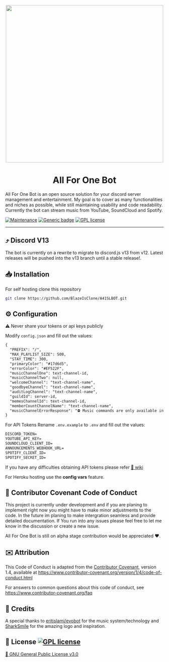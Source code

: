 <div align="center">
<img src="https://media.giphy.com/media/kU0et9AnjV2PrWTkS7/giphy.gif" width="500" align="center" />
  
<bold><h1>All For One Bot</h1></bold>
</div>

All For One Bot is an open source solution for your discord server management and entertainment. My goal is to cover as many functionalities and niches as possible, while still maintaining usability and code readability. Currently the bot can stream music from YouTube, SoundCloud and Spotify.

[![Maintenance](https://img.shields.io/badge/Maintained%3F-yes-green.svg)](https://github.com/BlazeIsClone/A41SLBOT/commits/master)
[![Generic badge](https://img.shields.io/badge/Instructions-wiki-<COLOR>.svg)](https://github.com/BlazeIsClone/A41SLBOT/wiki/)
[![GPL license](https://img.shields.io/badge/License-GPL-blue.svg)](https://github.com/BlazeIsClone/A41SLBOT/blob/master/LICENSE.txt)

<hr>

## ⤴ Discord V13

The bot is currently on a rewrite to migrate to discord.js v13 from v12. Latest releases will be pushed into the v13 branch until a stable release!.

## 📥 Installation

For self hosting clone this repository

```bash
git clone https://github.com/BlazeIsClone/A41SLBOT.git
```


## ⚙️ Configuration

⚠ Never share your tokens or api keys publicly 

Modify `config.json` and fill out the values:

```md
{
  "PREFIX": "/",
  "MAX_PLAYLIST_SIZE": 500,
  "STAY_TIME": 300,
  "primaryColor": "#17d6d5",
  "errorColor": "#EF522F",
  "musicChannelOne": text-channel-id,
  "musicChannelTwo": null,
  "welcomeChannel": "text-channel-name",
  "goodbyeChannel": "text-channel-name",
  "auditLogChannel": "text-channel-name",
  "guildId": server-id,
  "memesChannelId": text-channel-id,
  "memberCountChannelName": "text-channel-name",
  "musicChannelErrorResponse": "⛔ Music commands are only available in **add-music** channel"
}

```
For API Tokens Rename `.env.example` to `.env` and fill out the values:

```markdown
DISCORD_TOKEN=
YOUTUBE_API_KEY=
SOUNDCLOUD_CLIENT_ID=
ANNOUNCEMENTS_WEBHOOK_URL=
SPOTIFY_CLIENT_ID=
SPOTIFY_SECRET_ID=
```
If you have any difficulties obtaining API tokens please refer
[📄 wiki](https://github.com/BlazeIsClone/A41SLBOT/wiki)

For Heroku hosting use the **config vars** feature.

## 👏 Contributor Covenant Code of Conduct

This project is currently under development and if you are planing to implement right now you might have to make minor adjustments to the code. In the future im planing to make intergration seamless and provide detailed documentation. If You run into any issues please feel free to let me know in the discussion or create a new issue.

All For One Bot is still on alpha stage contribution would be appreciated ❤️.

## ✉️ Attribution

This Code of Conduct is adapted from the [Contributor Covenant][homepage], version 1.4,
available at https://www.contributor-covenant.org/version/1/4/code-of-conduct.html

[homepage]: https://www.contributor-covenant.org

For answers to common questions about this code of conduct, see
https://www.contributor-covenant.org/faq

## 💝 Credits

A special thanks to [eritislami/evobot](https://github.com/eritislami/evobot) for the music system/technology and [SharkSmile](https://github.com/sahaswin) for the amazing logo and inspiration.

## 📜 License [![GPL license](https://img.shields.io/badge/License-GPL-blue.svg)](https://github.com/BlazeIsClone/A41SLBOT/blob/master/LICENSE.txt)

[📄 GNU General Public License v3.0](https://github.com/BlazeIsClone/A41SLBOT/blob/master/LICENSE.txt)

